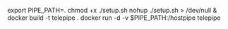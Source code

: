 export PIPE_PATH=.
chmod +x ./setup.sh
nohup ./setup.sh > /dev/null &
docker build -t telepipe .
docker run -d -v $PIPE_PATH:/hostpipe telepipe
